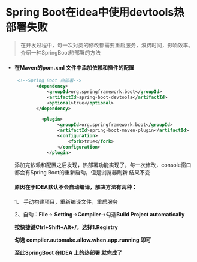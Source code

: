 # Spring Boot在idea中使用devtools热部署失败

> 在开发过程中，每一次对类的修改都需要重启服务，浪费时间，影响效率。介绍一种SpringBoot热部署的方法

+ #### 在Maven的pom.xml 文件中添加依赖和插件的配置

  ```xml
   <!--Spring Boot 热部署-->
          <dependency>
              <groupId>org.springframework.boot</groupId>
              <artifactId>spring-boot-devtools</artifactId>
              <optional>true</optional>
          </dependency>
  ```

  ```xml
  			<plugin>
                  <groupId>org.springframework.boot</groupId>
                  <artifactId>spring-boot-maven-plugin</artifactId>
                  <configuration>
                      <fork>true</fork>
                  </configuration>
              </plugin>
  ```

  添加完依赖和配置之后发现，热部署功能实现了，每一次修改，console窗口都会有Spring Boot的重新启动，但是浏览器刷新 结果不变

  #### 原因在于IDEA默认不会自动编译，解决方法有两种：

  1、 手动构建项目，重新编译文件，重启服务

  2、自动：**File**-> **Setting**->**Compiler**->勾选**Build Project automatically**

  **按快捷键Ctrl+Shift+Alt+/，选择1.Registry**

  **勾选 compiler.automake.allow.when.app.running 即可**

  **至此SpringBoot 在IDEA 上的热部署 就完成了**

  

  

  